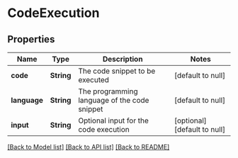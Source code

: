 # CodeExecution
## Properties

| Name | Type | Description | Notes |
|------------ | ------------- | ------------- | -------------|
| **code** | **String** | The code snippet to be executed | [default to null] |
| **language** | **String** | The programming language of the code snippet | [default to null] |
| **input** | **String** | Optional input for the code execution | [optional] [default to null] |

[[Back to Model list]](../README.md#documentation-for-models) [[Back to API list]](../README.md#documentation-for-api-endpoints) [[Back to README]](../README.md)

